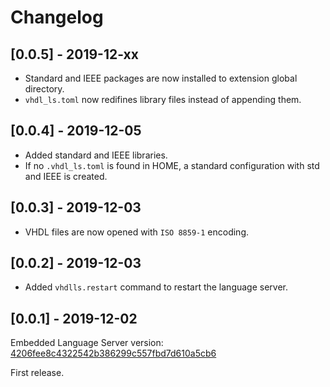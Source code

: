 # Changelog

## [0.0.5] - 2019-12-xx
- Standard and IEEE packages are now installed to extension global directory.
- `vhdl_ls.toml` now redifines library files instead of appending them.

## [0.0.4] - 2019-12-05
- Added standard and IEEE libraries.
- If no `.vhdl_ls.toml` is found in HOME, a standard configuration with std and IEEE is created.

## [0.0.3] - 2019-12-03
- VHDL files are now opened with `ISO 8859-1` encoding.

## [0.0.2] - 2019-12-03
- Added `vhdlls.restart` command to restart the language server.

## [0.0.1] - 2019-12-02
Embedded Language Server version: [4206fee8c4322542b386299c557fbd7d610a5cb6](https://github.com/kraigher/rust_hdl)

First release.
